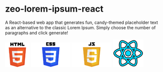 # zeo-lorem-ipsum-react
A React-based web app that generates fun, candy-themed placeholder text as an alternative to the classic Lorem Ipsum. Simply choose the number of paragraphs and click generate!
 
<strong style="font-weight:bold; display:block; width:100%;"></strong>


<div style=" disply:flex; justify-content: center; margin: 0 auto">
<img src="/public/HTML5_logo_and_wordmark.svg.png" alt="Description" width="80px" >
<img src="/public/CSS-Logo.png" alt="Description" width="130px" >
<img src="/public/JavaScript-Logo-2048x1280.png" alt="Description" width="130px" >
 <img src="/public/react.png" alt="Description" width="100px" >
</div>
 
